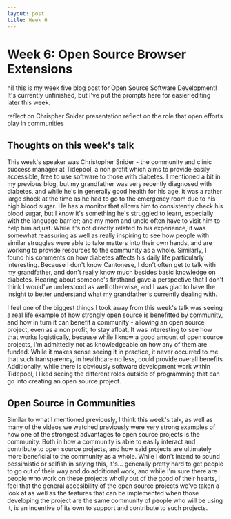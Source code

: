 ```yaml
---
layout: post
title: Week 6
---
```


# Week 6: Open Source Browser Extensions
hi! this is my week five blog post for Open Source Software Development! It's currently unfinished, but I've put the prompts here for easier editing later this week.

reflect on Chrispher Snider presentation
reflect on the role that open efforts play in communities

## Thoughts on this week's talk
This week's speaker was Christopher Snider - the community and clinic success manager at Tidepool, a non profit which aims to provide easily accessible, free to use software to those with diabetes. I mentioned a bit in my previous blog, but my grandfather was very recently diagnosed with diabetes, and while he's in generally good health for his age, it was a rather large shock at the time as he had to go to the emergency room due to his high blood sugar. He has a monitor that allows him to consistently check his blood sugar, but I know it's something he's struggled to learn, especially with the language barrier; and my mom and uncle often have to visit him to help him adjust. While it's not directly related to his experience, it was somewhat reassuring as well as really inspiring to see how people with similar struggles were able to take matters into their own hands, and are working to provide resources to the community as a whole. Similarly, I found his comments on how diabetes affects his daily life particularly interesting. Because I don't know Cantonese, I don't often get to talk with my grandfather, and don't really know much besides basic knowledge on diabetes. Hearing about someone's firsthand gave a perspective that I don't think I would've understood as well otherwise, and I was glad to have the insight to better understand what my grandfather's currently dealing with.

I feel one of the biggest things I took away from this week's talk was seeing a real life example of how strongly open source is benefitted by community, and how in turn it can benefit a community - allowing an open source project, even as a non profit, to stay afloat. It was interesting to see how that works logistically, because while I know a good amount of open source projects, I'm admittedly not as knowledgeable on how any of them are funded. While it makes sense seeing it in practice, it never occurred to me that such transparency, in healthcare no less, could provide overall benefits. Additionally, while there is obviously software development work within Tidepool, I liked seeing the different roles outside of programming that can go into creating an open source project.

## Open Source in Communities
Similar to what I mentioned previously, I think this week's talk, as well as many of the videos we watched previously were very strong examples of how one of the strongest advantages to open source projects is the community. Both in how a community is able to easily interact and contribute to open source projects, and how said projects are ultimately more beneficial to the community as a whole. While I don't intend to sound pessimistic or selfish in saying this, it's... generally pretty hard to get people to go out of their way and do additional work, and while I'm sure there are people who work on these projects wholly out of the good of their hearts, I feel that the general accesibility of the open source projects we've taken a look at as well as the features that can be implemented when those developing the project are the same community of people who will be using it, is an incentive of its own to support and contribute to such projects. 




